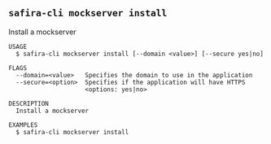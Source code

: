 <!-- order:25 -->
<!-- PLEASE! Don't edit this file, auto generated! -->

## `safira-cli mockserver install`

Install a mockserver

```
USAGE
  $ safira-cli mockserver install [--domain <value>] [--secure yes|no]

FLAGS
  --domain=<value>   Specifies the domain to use in the application
  --secure=<option>  Specifies if the application will have HTTPS
                     <options: yes|no>

DESCRIPTION
  Install a mockserver

EXAMPLES
  $ safira-cli mockserver install
```
